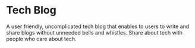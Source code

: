 
# Tech Blog

A user friendly, uncomplicated tech blog that enables to users to write and share blogs without unneeded bells and whistles. Share about tech with people who care about tech.
